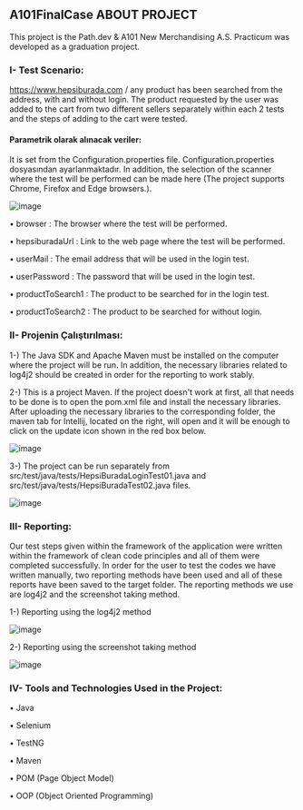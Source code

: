 ## A101FinalCase ABOUT PROJECT

This project is the Path.dev & A101 New Merchandising A.S. Practicum was developed as a graduation project.

### I- Test Scenario:

https://www.hepsiburada.com / any product has been searched from the address, with and without login. The product requested by the user was added to the cart from two different sellers separately within each 2 tests and the steps of adding to the cart were tested.

#### Parametrik olarak alınacak veriler:
It is set from the Configuration.properties file.
Configuration.properties dosyasından ayarlanmaktadır. In addition, the selection of the scanner where the test will be performed can be made here (The project supports Chrome, Firefox and Edge browsers.).

![image](https://user-images.githubusercontent.com/111094912/199613664-a5be1557-7c9e-4f3f-a943-86aeec095975.png)

•	browser           : The browser where the test will be performed.

•	hepsiburadaUrl    : Link to the web page where the test will be performed.

•	userMail          : The email address that will be used in the login test.

•	userPassword      : The password that will be used in the login test.

•	productToSearch1  : The product to be searched for in the login test.

•	productToSearch2  : The product to be searched for without login.

### II- Projenin Çalıştırılması:

1-) The Java SDK and Apache Maven must be installed on the computer where the project will be run. In addition, the necessary libraries related to log4j2 should be created in order for the reporting to work stably. 

2-) This is a project Maven. If the project doesn't work at first, all that needs to be done is to open the pom.xml file and install the necessary libraries. After uploading the necessary libraries to the corresponding folder, the maven tab for Intellij, located on the right, will open and it will be enough to click on the update icon shown in the red box below.

![image](https://user-images.githubusercontent.com/111094912/199597222-c023fb87-b2bd-412e-9a30-0057293641df.png)

3-) The project can be run separately from src/test/java/tests/HepsiBuradaLoginTest01.java and src/test/java/tests/HepsiBuradaTest02.java files.

![image](https://user-images.githubusercontent.com/111094912/199600150-45da611b-05ad-4cfa-978d-0104e6eb690e.png)

### III- Reporting:

Our test steps given within the framework of the application were written within the framework of clean code principles and all of them were completed successfully. In order for the user to test the codes we have written manually, two reporting methods have been used and all of these reports have been saved to the target folder. The reporting methods we use are log4j2 and the screenshot taking method.

1-) Reporting using the log4j2 method

![image](https://user-images.githubusercontent.com/111094912/199611639-167649a0-d83d-4991-9b95-6eb34510afe9.png)

2-) Reporting using the screenshot taking method

![image](https://user-images.githubusercontent.com/111094912/199612204-02b83fb3-617b-4651-9bae-6eb59f4ffb20.png)

### IV- Tools and Technologies Used in the Project:

•	Java

•	Selenium

•	TestNG

•	Maven

•	POM (Page Object Model)

•	OOP (Object Oriented Programming)
